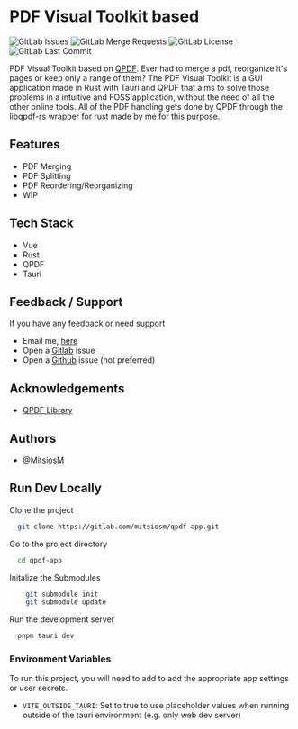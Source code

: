 # PDF Visual Toolkit based
![GitLab Issues](https://img.shields.io/gitlab/issues/open/mitsiosm%2Fqpdf-app)
![GitLab Merge Requests](https://img.shields.io/gitlab/merge-requests/open/mitsiosm%2Fqpdf-app)
![GitLab License](https://img.shields.io/gitlab/license/mitsiosm%2Fqpdf-app)
![GitLab Last Commit](https://img.shields.io/gitlab/last-commit/mitsiosm%2Fqpdf-app)
  
PDF Visual Toolkit based on [QPDF](https://github.com/qpdf/qpdf). Ever had to merge a pdf, reorganize it's pages or keep only a range of them? The PDF Visual Toolkit is a GUI application made in Rust with Tauri and QPDF that aims to solve those problems in a intuitive and FOSS application, without the need of all the other online tools. All of the PDF handling gets done by QPDF through the libqpdf-rs wrapper for rust made by me for this purpose.

## Features
 
- PDF Merging
- PDF Splitting
- PDF Reordering/Reorganizing
- WIP
## Tech Stack

- Vue
- Rust
- QPDF
- Tauri
## Feedback / Support

If you have any feedback or need support
+ Email me, [here](mailto:contact-project+mitsiosm-qpdf-app-71506270-issue-@incoming.gitlab.com)
+ Open a [Gitlab](https://gitlab.com/mitsiosm/qpdf-app) issue
+ Open a [Github](https://github.com/GalaxyGamingBoy/qpdf-app) issue (not preferred)
## Acknowledgements

 - [QPDF Library](https://github.com/qpdf/qpdf)
## Authors

- [@MitsiosM](https//gitlab.com/mitsiosm/)


## Run Dev Locally

Clone the project

```bash
  git clone https://gitlab.com/mitsiosm/qpdf-app.git
```

Go to the project directory

```bash
  cd qpdf-app
```

Initalize the Submodules

```bash
    git submodule init 
    git submodule update
```

Run the development server

```bash
  pnpm tauri dev
```
### Environment Variables

To run this project, you will need to add to add the appropriate app settings or user secrets.

- `VITE_OUTSIDE_TAURI`: Set to true to use placeholder values when running outside of the tauri environment (e.g. only web dev server)